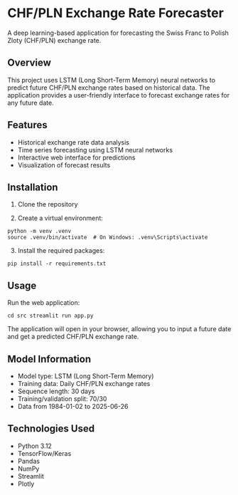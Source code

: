 # CHF/PLN Exchange Rate Forecaster

A deep learning-based application for forecasting the Swiss Franc to Polish Zloty (CHF/PLN) exchange rate.

## Overview

This project uses LSTM (Long Short-Term Memory) neural networks to predict future CHF/PLN exchange rates based on
historical data. The application provides a user-friendly interface to forecast exchange rates for any future date.

## Features

- Historical exchange rate data analysis
- Time series forecasting using LSTM neural networks
- Interactive web interface for predictions
- Visualization of forecast results

## Installation

1. Clone the repository

2. Create a virtual environment:

```
python -m venv .venv
source .venv/bin/activate  # On Windows: .venv\Scripts\activate
```

3. Install the required packages:

```
pip install -r requirements.txt
```

## Usage

Run the web application:

```
cd src streamlit run app.py
```

The application will open in your browser, allowing you to input a future date and get a predicted CHF/PLN exchange
rate.

## Model Information

- Model type: LSTM (Long Short-Term Memory)
- Training data: Daily CHF/PLN exchange rates
- Sequence length: 30 days
- Training/validation split: 70/30
- Data from 1984-01-02 to 2025-06-26

## Technologies Used

- Python 3.12
- TensorFlow/Keras
- Pandas
- NumPy
- Streamlit
- Plotly

